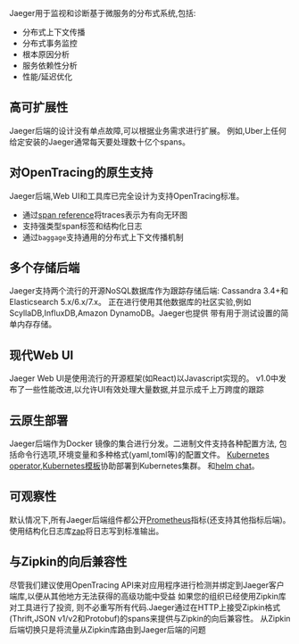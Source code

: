 Jaeger用于监视和诊断基于微服务的分布式系统,包括:

* 分布式上下文传播
* 分布式事务监控
* 根本原因分析
* 服务依赖性分析
* 性能/延迟优化

## 高可扩展性

Jaeger后端的设计没有单点故障,可以根据业务需求进行扩展。
例如,Uber上任何给定安装的Jaeger通常每天要处理数十亿个spans。

## 对OpenTracing的原生支持

Jaeger后端,Web UI和工具库已完全设计为支持OpenTracing标准。

* 通过[span reference](https://github.com/opentracing/specification/blob/master/specification.md#references-between-spans)将traces表示为有向无环图
* 支持强类型span标签和结构化日志
* 通过`baggage`支持通用的分布式上下文传播机制

## 多个存储后端

Jaeger支持两个流行的开源NoSQL数据库作为跟踪存储后端: Cassandra 3.4+和Elasticsearch 5.x/6.x/7.x。
正在进行使用其他数据库的社区实验,例如ScyllaDB,InfluxDB,Amazon DynamoDB。Jaeger也提供
带有用于测试设置的简单内存存储。

## 现代Web UI

Jaeger Web UI是使用流行的开源框架(如React)以Javascript实现的。
v1.0中发布了一些性能改进,以允许UI有效处理大量数据,并显示成千上万跨度的跟踪

## 云原生部署

Jaeger后端作为Docker 镜像的集合进行分发。二进制文件支持各种配置方法,
包括命令行选项,环境变量和多种格式(yaml,toml等)的配置文件。
[Kubernetes operator](https://github.com/jaegertracing/jaeger-operator),[Kubernetes模板](https://github.com/jaegertracing/jaeger-kubernetes)协助部署到Kubernetes集群。
和[helm chat](https://github.com/kubernetes/charts/tree/master/incubator/jaeger)。

## 可观察性

默认情况下,所有Jaeger后端组件都公开[Prometheus](https://prometheus.io/)指标(还支持其他指标后端)。
使用结构化日志库[zap](https://github.com/uber-go/zap)将日志写到标准输出。

## 与Zipkin的向后兼容性

尽管我们建议使用OpenTracing API来对应用程序进行检测并绑定到Jaeger客户端库,以便从其他地方无法获得的高级功能中受益
如果您的组织已经使用Zipkin库对工具进行了投资,
则不必重写所有代码.Jaeger通过在HTTP上接受Zipkin格式(Thrift,JSON v1/v2和Protobuf)的spans来提供与Zipkin的向后兼容性。
从Zipkin后端切换只是将流量从Zipkin库路由到Jaeger后端的问题
